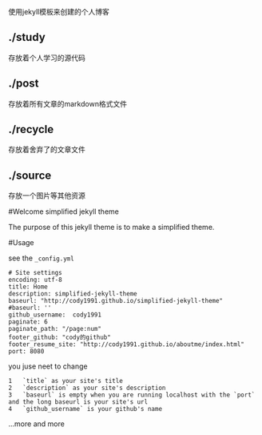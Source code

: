 使用jekyll模板来创建的个人博客

./study
---

存放着个人学习的源代码

./post
---

存放着所有文章的markdown格式文件

./recycle
---

存放着舍弃了的文章文件

./source
---

存放一个图片等其他资源


#Welcome simplified jekyll theme

The purpose of this jekyll theme is to make a simplified theme.

#Usage

see the `_config.yml` 

    # Site settings
    encoding: utf-8
    title: Home
    description: simplified-jekyll-theme
    baseurl: "http://cody1991.github.io/simplified-jekyll-theme" 
    #baseurl: ''
    github_username:  cody1991
    paginate: 6
    paginate_path: "/page:num"
    footer_github: "cody的github"
    footer_resume_site: "http://cody1991.github.io/aboutme/index.html"
    port: 8080

you juse neet to change

    1   `title` as your site's title
    2   `description` as your site's description
    3   `baseurl` is empty when you are running localhost with the `port` and the long baseurl is your site's url
    4   `github_username` is your github's name
    
...more and more